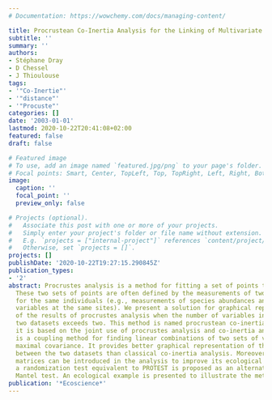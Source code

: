 ```yaml
---
# Documentation: https://wowchemy.com/docs/managing-content/

title: Procrustean Co-Inertia Analysis for the Linking of Multivariate Data Sets
subtitle: ''
summary: ''
authors:
- Stéphane Dray
- D Chessel
- J Thioulouse
tags:
- '"Co-Inertie"'
- '"distance"'
- '"Procuste"'
categories: []
date: '2003-01-01'
lastmod: 2020-10-22T20:41:08+02:00
featured: false
draft: false

# Featured image
# To use, add an image named `featured.jpg/png` to your page's folder.
# Focal points: Smart, Center, TopLeft, Top, TopRight, Left, Right, BottomLeft, Bottom, BottomRight.
image:
  caption: ''
  focal_point: ''
  preview_only: false

# Projects (optional).
#   Associate this post with one or more of your projects.
#   Simply enter your project's folder or file name without extension.
#   E.g. `projects = ["internal-project"]` references `content/project/deep-learning/index.md`.
#   Otherwise, set `projects = []`.
projects: []
publishDate: '2020-10-22T19:27:15.290845Z'
publication_types:
- '2'
abstract: Procrustes analysis is a method for fitting a set of points to another.
  These two sets of points are often defined by the measurements of two sets of variables
  for the same individuals (e.g., measurements of species abundances and environmental
  variables at the same sites). We present a solution for graphical representation
  of the results of procrustes analysis when the number of variables in each of the
  two datasets exceeds two. This method is named procrustean co-inertia analysis because
  it is based on the joint use of procrustes analysis and co-inertia analysis, which
  is a coupling method for finding linear combinations of two sets of variables of
  maximal covariance. It provides better graphical representation of the concordance
  between the two datasets than classical co-inertia analysis. Moreover, distance
  matrices can be introduced in the analysis to improve its ecological meaning. Lastly,
  a randomization test equivalent to PROTEST is proposed as an alternative to the
  Mantel test. An ecological example is presented to illustrate the method.
publication: '*Ecoscience*'
---
```

